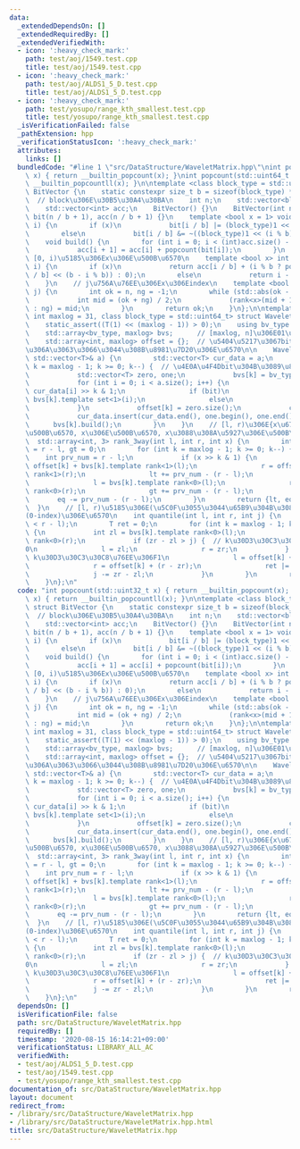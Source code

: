 ```yaml
---
data:
  _extendedDependsOn: []
  _extendedRequiredBy: []
  _extendedVerifiedWith:
  - icon: ':heavy_check_mark:'
    path: test/aoj/1549.test.cpp
    title: test/aoj/1549.test.cpp
  - icon: ':heavy_check_mark:'
    path: test/aoj/ALDS1_5_D.test.cpp
    title: test/aoj/ALDS1_5_D.test.cpp
  - icon: ':heavy_check_mark:'
    path: test/yosupo/range_kth_smallest.test.cpp
    title: test/yosupo/range_kth_smallest.test.cpp
  _isVerificationFailed: false
  _pathExtension: hpp
  _verificationStatusIcon: ':heavy_check_mark:'
  attributes:
    links: []
  bundledCode: "#line 1 \"src/DataStructure/WaveletMatrix.hpp\"\nint popcount(std::uint32_t\
    \ x) { return __builtin_popcount(x); }\nint popcount(std::uint64_t x) { return\
    \ __builtin_popcountll(x); }\n\ntemplate <class block_type = std::uint64_t> struct\
    \ BitVector {\n    static constexpr size_t b = sizeof(block_type) * CHAR_BIT;\
    \  // block\u306E\u30B5\u30A4\u30BA\n    int n;\n    std::vector<block_type> bit;\n\
    \    std::vector<int> acc;\n    BitVector() {}\n    BitVector(int n_) : n(n_),\
    \ bit(n / b + 1), acc(n / b + 1) {}\n    template <bool x = 1> void set(size_t\
    \ i) {\n        if (x)\n            bit[i / b] |= (block_type)1 << (i % b);\n\
    \        else\n            bit[i / b] &= ~((block_type)1 << (i % b));\n    }\n\
    \    void build() {\n        for (int i = 0; i < (int)acc.size() - 1; i++) {\n\
    \            acc[i + 1] = acc[i] + popcount(bit[i]);\n        }\n    }\n    //\
    \ [0, i)\u5185\u306Ex\u306E\u500B\u6570\n    template <bool x> int rank(size_t\
    \ i) {\n        if (x)\n            return acc[i / b] + (i % b ? popcount(bit[i\
    \ / b] << (b - i % b)) : 0);\n        else\n            return i - rank<1>(i);\n\
    \    }\n    // j\u756A\u76EE\u306Ex\u306Eindex\n    template <bool x> int select(size_t\
    \ j) {\n        int ok = n, ng = -1;\n        while (std::abs(ok - ng) > 1) {\n\
    \            int mid = (ok + ng) / 2;\n            (rank<x>(mid + 1) > j ? ok\
    \ : ng) = mid;\n        }\n        return ok;\n    }\n};\n\ntemplate <class T,\
    \ int maxlog = 31, class block_type = std::uint64_t> struct WaveletMatrix {\n\
    \    static_assert((T(1) << (maxlog - 1)) > 0);\n    using bv_type = BitVector<block_type>;\n\
    \    std::array<bv_type, maxlog> bvs;      // [maxlog, n]\u306E01\u884C\u5217\n\
    \    std::array<int, maxlog> offset = {};  // \u5404\u5217\u3067bit\u304C0\u306B\
    \u306A\u3063\u3066\u3044\u308B\u8981\u7D20\u306E\u6570\n\n    WaveletMatrix(const\
    \ std::vector<T>& a) {\n        std::vector<T> cur_data = a;\n        for (int\
    \ k = maxlog - 1; k >= 0; k--) {  // \u4E0A\u4F4Dbit\u304B\u3089\u898B\u308B\n\
    \            std::vector<T> zero, one;\n            bvs[k] = bv_type(a.size());\n\
    \            for (int i = 0; i < a.size(); i++) {\n                bool bit =\
    \ cur_data[i] >> k & 1;\n                if (bit)\n                    one.push_back(cur_data[i]),\
    \ bvs[k].template set<1>(i);\n                else\n                    zero.push_back(cur_data[i]);\n\
    \            }\n            offset[k] = zero.size();\n            cur_data = std::move(zero);\n\
    \            cur_data.insert(cur_data.end(), one.begin(), one.end());\n      \
    \      bvs[k].build();\n        }\n    }\n    // [l, r)\u306E{x\u672A\u6E80\u306E\
    \u500B\u6570, x\u306E\u500B\u6570, x\u3088\u308A\u5927\u306E\u500B\u6570}\n  \
    \  std::array<int, 3> rank_3way(int l, int r, int x) {\n        int lt = 0, eq\
    \ = r - l, gt = 0;\n        for (int k = maxlog - 1; k >= 0; k--) {\n        \
    \    int prv_num = r - l;\n            if (x >> k & 1) {\n                l =\
    \ offset[k] + bvs[k].template rank<1>(l);\n                r = offset[k] + bvs[k].template\
    \ rank<1>(r);\n                lt += prv_num - (r - l);\n            } else {\n\
    \                l = bvs[k].template rank<0>(l);\n                r = bvs[k].template\
    \ rank<0>(r);\n                gt += prv_num - (r - l);\n            }\n     \
    \       eq -= prv_num - (r - l);\n        }\n        return {lt, eq, gt};\n  \
    \  }\n    // [l, r)\u5185\u306E(\u5C0F\u3055\u3044\u65B9\u304B\u3089)j\u756A\u76EE\
    (0-index)\u306E\u6570\n    int quantile(int l, int r, int j) {\n        assert(j\
    \ < r - l);\n        T ret = 0;\n        for (int k = maxlog - 1; k >= 0; k--)\
    \ {\n            int zl = bvs[k].template rank<0>(l);\n            int zr = bvs[k].template\
    \ rank<0>(r);\n            if (zr - zl > j) {  // k\u30D3\u30C3\u30C8\u76EE\u306F\
    0\n                l = zl;\n                r = zr;\n            } else {  //\
    \ k\u30D3\u30C3\u30C8\u76EE\u306F1\n                l = offset[k] + (l - zl);\n\
    \                r = offset[k] + (r - zr);\n                ret |= (T)1 << k;\n\
    \                j -= zr - zl;\n            }\n        }\n        return ret;\n\
    \    }\n};\n"
  code: "int popcount(std::uint32_t x) { return __builtin_popcount(x); }\nint popcount(std::uint64_t\
    \ x) { return __builtin_popcountll(x); }\n\ntemplate <class block_type = std::uint64_t>\
    \ struct BitVector {\n    static constexpr size_t b = sizeof(block_type) * CHAR_BIT;\
    \  // block\u306E\u30B5\u30A4\u30BA\n    int n;\n    std::vector<block_type> bit;\n\
    \    std::vector<int> acc;\n    BitVector() {}\n    BitVector(int n_) : n(n_),\
    \ bit(n / b + 1), acc(n / b + 1) {}\n    template <bool x = 1> void set(size_t\
    \ i) {\n        if (x)\n            bit[i / b] |= (block_type)1 << (i % b);\n\
    \        else\n            bit[i / b] &= ~((block_type)1 << (i % b));\n    }\n\
    \    void build() {\n        for (int i = 0; i < (int)acc.size() - 1; i++) {\n\
    \            acc[i + 1] = acc[i] + popcount(bit[i]);\n        }\n    }\n    //\
    \ [0, i)\u5185\u306Ex\u306E\u500B\u6570\n    template <bool x> int rank(size_t\
    \ i) {\n        if (x)\n            return acc[i / b] + (i % b ? popcount(bit[i\
    \ / b] << (b - i % b)) : 0);\n        else\n            return i - rank<1>(i);\n\
    \    }\n    // j\u756A\u76EE\u306Ex\u306Eindex\n    template <bool x> int select(size_t\
    \ j) {\n        int ok = n, ng = -1;\n        while (std::abs(ok - ng) > 1) {\n\
    \            int mid = (ok + ng) / 2;\n            (rank<x>(mid + 1) > j ? ok\
    \ : ng) = mid;\n        }\n        return ok;\n    }\n};\n\ntemplate <class T,\
    \ int maxlog = 31, class block_type = std::uint64_t> struct WaveletMatrix {\n\
    \    static_assert((T(1) << (maxlog - 1)) > 0);\n    using bv_type = BitVector<block_type>;\n\
    \    std::array<bv_type, maxlog> bvs;      // [maxlog, n]\u306E01\u884C\u5217\n\
    \    std::array<int, maxlog> offset = {};  // \u5404\u5217\u3067bit\u304C0\u306B\
    \u306A\u3063\u3066\u3044\u308B\u8981\u7D20\u306E\u6570\n\n    WaveletMatrix(const\
    \ std::vector<T>& a) {\n        std::vector<T> cur_data = a;\n        for (int\
    \ k = maxlog - 1; k >= 0; k--) {  // \u4E0A\u4F4Dbit\u304B\u3089\u898B\u308B\n\
    \            std::vector<T> zero, one;\n            bvs[k] = bv_type(a.size());\n\
    \            for (int i = 0; i < a.size(); i++) {\n                bool bit =\
    \ cur_data[i] >> k & 1;\n                if (bit)\n                    one.push_back(cur_data[i]),\
    \ bvs[k].template set<1>(i);\n                else\n                    zero.push_back(cur_data[i]);\n\
    \            }\n            offset[k] = zero.size();\n            cur_data = std::move(zero);\n\
    \            cur_data.insert(cur_data.end(), one.begin(), one.end());\n      \
    \      bvs[k].build();\n        }\n    }\n    // [l, r)\u306E{x\u672A\u6E80\u306E\
    \u500B\u6570, x\u306E\u500B\u6570, x\u3088\u308A\u5927\u306E\u500B\u6570}\n  \
    \  std::array<int, 3> rank_3way(int l, int r, int x) {\n        int lt = 0, eq\
    \ = r - l, gt = 0;\n        for (int k = maxlog - 1; k >= 0; k--) {\n        \
    \    int prv_num = r - l;\n            if (x >> k & 1) {\n                l =\
    \ offset[k] + bvs[k].template rank<1>(l);\n                r = offset[k] + bvs[k].template\
    \ rank<1>(r);\n                lt += prv_num - (r - l);\n            } else {\n\
    \                l = bvs[k].template rank<0>(l);\n                r = bvs[k].template\
    \ rank<0>(r);\n                gt += prv_num - (r - l);\n            }\n     \
    \       eq -= prv_num - (r - l);\n        }\n        return {lt, eq, gt};\n  \
    \  }\n    // [l, r)\u5185\u306E(\u5C0F\u3055\u3044\u65B9\u304B\u3089)j\u756A\u76EE\
    (0-index)\u306E\u6570\n    int quantile(int l, int r, int j) {\n        assert(j\
    \ < r - l);\n        T ret = 0;\n        for (int k = maxlog - 1; k >= 0; k--)\
    \ {\n            int zl = bvs[k].template rank<0>(l);\n            int zr = bvs[k].template\
    \ rank<0>(r);\n            if (zr - zl > j) {  // k\u30D3\u30C3\u30C8\u76EE\u306F\
    0\n                l = zl;\n                r = zr;\n            } else {  //\
    \ k\u30D3\u30C3\u30C8\u76EE\u306F1\n                l = offset[k] + (l - zl);\n\
    \                r = offset[k] + (r - zr);\n                ret |= (T)1 << k;\n\
    \                j -= zr - zl;\n            }\n        }\n        return ret;\n\
    \    }\n};\n"
  dependsOn: []
  isVerificationFile: false
  path: src/DataStructure/WaveletMatrix.hpp
  requiredBy: []
  timestamp: '2020-08-15 16:14:21+09:00'
  verificationStatus: LIBRARY_ALL_AC
  verifiedWith:
  - test/aoj/ALDS1_5_D.test.cpp
  - test/aoj/1549.test.cpp
  - test/yosupo/range_kth_smallest.test.cpp
documentation_of: src/DataStructure/WaveletMatrix.hpp
layout: document
redirect_from:
- /library/src/DataStructure/WaveletMatrix.hpp
- /library/src/DataStructure/WaveletMatrix.hpp.html
title: src/DataStructure/WaveletMatrix.hpp
---
```

